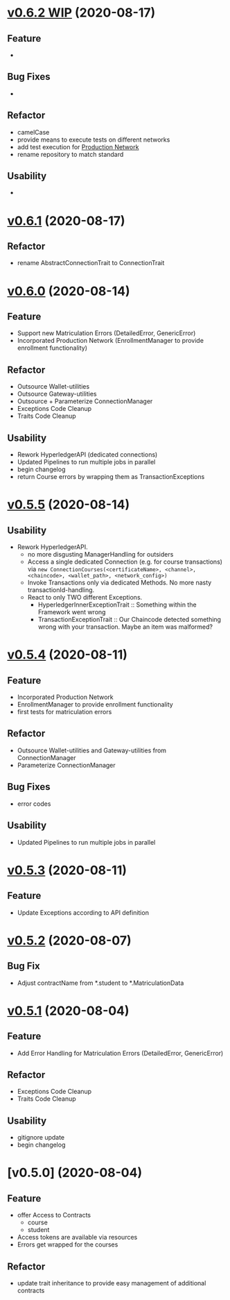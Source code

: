 
# [v0.6.2 WIP](https://github.com/upb-uc4/hyperledger_api/compare/v0.6.1...develop) (2020-08-17)

## Feature

-

## Bug Fixes

-

## Refactor

- camelCase
- provide means to execute tests on different networks
- add test execution for [Production Network](https://github.com/upb-uc4/hlf-network)
- rename repository to match standard

## Usability

-

# [v0.6.1](https://github.com/upb-uc4/hyperledger_api/compare/v0.6.0...v0.6.1) (2020-08-17)

## Refactor

- rename AbstractConnectionTrait to ConnectionTrait

# [v0.6.0](https://github.com/upb-uc4/hyperledger_api/compare/v0.5...v0.6.0) (2020-08-14)

## Feature

- Support new Matriculation Errors (DetailedError, GenericError)
- Incorporated Production Network (EnrollmentManager to provide enrollment functionality)

## Refactor

- Outsource Wallet-utilities
- Outsource Gateway-utilities
- Outsource + Parameterize ConnectionManager
- Exceptions Code Cleanup
- Traits Code Cleanup

## Usability

- Rework HyperledgerAPI (dedicated connections)
- Updated Pipelines to run multiple jobs in parallel
- begin changelog
- return Course errors by wrapping them as TransactionExceptions

# [v0.5.5](https://github.com/upb-uc4/hyperledger_api/compare/v0.5.4...v0.5.5) (2020-08-14)

## Usability

- Rework HyperledgerAPI.
	- no more disgusting ManagerHandling for outsiders
	- Access a single dedicated Connection (e.g. for course transactions) via 
	```new ConnectionCourses(<certificateName>, <channel>, <chaincode>, <wallet_path>, <network_config>)```
	- Invoke Transactions only via dedicated Methods. No more nasty transactionId-handling.
	- React to only TWO different Exceptions.
		- HyperledgerInnerExceptionTrait :: Something within the Framework went wrong
		- TransactionExceptionTrait :: Our Chaincode detected something wrong with your transaction. Maybe an item was malformed?

# [v0.5.4](https://github.com/upb-uc4/hyperledger_api/compare/v0.5.3...v0.5.4) (2020-08-11)

## Feature

- Incorporated Production Network
- EnrollmentManager to provide enrollment functionality
- first tests for matriculation errors

## Refactor

- Outsource Wallet-utilities and Gateway-utilities from ConnectionManager
- Parameterize ConnectionManager

## Bug Fixes

- error codes

## Usability

- Updated Pipelines to run multiple jobs in parallel

# [v0.5.3](https://github.com/upb-uc4/hyperledger_api/compare/v0.5.2...v0.5.3) (2020-08-11)

## Feature

- Update Exceptions according to API definition

# [v0.5.2](https://github.com/upb-uc4/hyperledger_api/compare/v0.5.1...v0.5.2) (2020-08-07)

## Bug Fix

- Adjust contractName from *.student to *.MatriculationData

# [v0.5.1](https://github.com/upb-uc4/hyperledger_api/compare/v0.5...v0.5.1) (2020-08-04)

## Feature

- Add Error Handling for Matriculation Errors (DetailedError, GenericError)

## Refactor

- Exceptions Code Cleanup
- Traits Code Cleanup

## Usability

- gitignore update 
- begin changelog

# [v0.5.0] (2020-08-04)

## Feature

- offer Access to Contracts
	- course
	- student
- Access tokens are available via resources
- Errors get wrapped for the courses

## Refactor

- update trait inheritance to provide easy management of additional contracts
